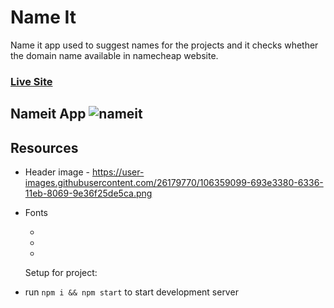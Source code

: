 # Name It
Name it app used to suggest names for the projects and it checks whether the domain name available in namecheap website.
### [Live Site](https://nameit-app.netlify.app/)
## Nameit App ![nameit](https://user-images.githubusercontent.com/55271508/123522544-7855c180-d6db-11eb-907d-779d39c35429.png)

## Resources

- Header image - https://user-images.githubusercontent.com/26179770/106359099-693e3380-6336-11eb-8069-9e36f25de5ca.png
- Fonts
  - <link rel="preconnect" href="https://fonts.gstatic.com">
  - <link href="https://fonts.googleapis.com/css2?family=Lato:ital,wght@0,100;0,300;0,400;0,700;0,900;1,100;1,300;1,400;1,700;1,900&display=swap" rel="stylesheet">
  - <link href="https://fonts.googleapis.com/css2?family=Hachi+Maru+Pop&display=swap" rel="stylesheet">

  Setup for project:
- run ```npm i && npm start``` to start development server

